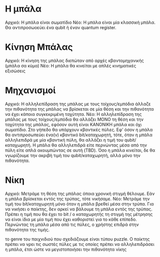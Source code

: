 # Η μπάλα
Αρχικό: Η μπάλα είναι σωματίδιο
Νέο: Η μπάλα είναι μία κλασσική μπάλα. Θα αντιπροσωοεύει ένα qubit ή έναν quantum register.

# Κίνηση Μπάλας
Αρχικό: Η κίνηση της μπάλας διεπώταν από αρχές κβαντομηχανικής (μπάλα σα κύμα)
Νέο: Η μπάλα θα κινείται με απλές κινηματικές εξισώσεις

# Μηχανισμοί
Αρχικό: Η αλληλεπίδραση της μπάλας με τους τοίχους/εμπόδια άλλαζε την πιθανότητα της μπάλας να βρίσκεται σε μία θέση και την πιθανότητα να έχει κάποια συγκεκριμένη ταχύτητα.
Νέο: Η αλληλεπίδραση της μπάλας με τους τοίχους/εμπόδια θα αλλάζει ΜΟΝΟ τη θέση και την ταχύτητα της μπάλας, εφόσον αυτή είναι ΚΑΝΟΝΙΚΗ μπάλα και όχι σωματίδιο.
Στο γήπεδο θα υπάρχουν κβαντικές πύλες. Εφ' όσον η μπάλα θα αντιπροσωπεύει ένα(ν) κβαντικό bit/καταχωρητή, τότε, όταν η μπάλα αλληλεπιδρά με μία κβαντική πύλη, θα αλλάζει η τιμή του qubit/καταχωρητή.
Η μπάλα θα αλληλεπιδρά είτε περνώντας μέσα από την πύλη είτε απλά ακουμπώντας σε αυτή (TBD).
Όσο η μπάλα κινείται, δε θα νγωρίζουμε την ακριβή τιμή του qubit/καταχωρητή, αλλά μόνο την πιθανότητα.


# Νίκη
Αρχικό: Μετράμε τη θέση της μπάλας όποια χρονική στιγμή θέλουμε. Εάν η μπάλα βρίσκεται εντός της τρύπας, τότε νικήσαμε.
Νέο: Μετράμε την τιμή του bit/καταχωρητή μόνο όταν η μπάλα βρεθεί μέσα στην τρύπα. Για να νικήσει ο παίκτης, δεν αρκεί να βάλουμε τη μπάλα εντός της τρύπας.
Πρέπει η τιμή που θα έχει το bit / ο καταχωρητής τη στιγμή της μέτρησης να είναι ίδια με μία τιμή που έχει καθοριστεί για το κάθε επίπεδο.
Περνώντας τη μπάλα μέσα από τις πύλες, ο χρήστης επιδρά στην πιθανότητα της τιμής.







το genre του παιχνιδιού που σχεδιάζουμε είναι τύπου puzzle.
Ο παίκτης πρέπει να νρει τις σωστές πύλες με τις οποίες πρέπει να αλληλεπιδράσει
η μπάλα, έτσι ώστε να μεγιστοποιήσει την πιθανότητα νίκης
